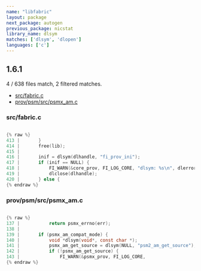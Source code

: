 ```yaml
---
name: "libfabric"
layout: package
next_package: autogen
previous_package: nicstat
library_name: dlsym
matches: ['dlsym', 'dlopen']
languages: ['c']
---
```

## 1.6.1
4 / 638 files match, 2 filtered matches.

 - [src/fabric.c](#srcfabricc)
 - [prov/psm/src/psmx_am.c](#provpsmsrcpsmx_amc)

### src/fabric.c

```c

{% raw %}
413 | 		}
414 | 		free(lib);
415 | 
416 | 		inif = dlsym(dlhandle, "fi_prov_ini");
417 | 		if (inif == NULL) {
418 | 			FI_WARN(&core_prov, FI_LOG_CORE, "dlsym: %s\n", dlerror());
419 | 			dlclose(dlhandle);
420 | 		} else {
{% endraw %}

```
### prov/psm/src/psmx_am.c

```c

{% raw %}
137 | 			return psmx_errno(err);
138 | 
139 | 		if (psmx_am_compat_mode) {
140 | 			void *dlsym(void*, const char *);
141 | 			psmx_am_get_source = dlsym(NULL, "psm2_am_get_source");
142 | 			if (!psmx_am_get_source) {
143 | 				FI_WARN(&psmx_prov, FI_LOG_CORE,
{% endraw %}

```